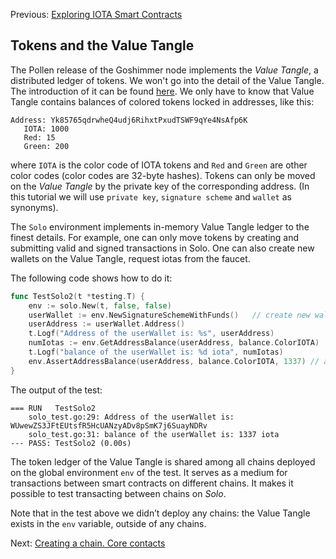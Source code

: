 Previous: [Exploring IOTA Smart Contracts](chapter1.md)

 ## Tokens and the Value Tangle
 The Pollen release of the Goshimmer node implements the _Value Tangle_, 
 a distributed ledger of tokens. We won't go into the detail of the Value Tangle. The introduction 
 of it can be found [here](../intro/utxo.md). We only have to know that Value Tangle contains
 balances of colored tokens locked in addresses, like this: 
 ```
Address: Yk85765qdrwheQ4udj6RihxtPxudTSWF9qYe4NsAfp6K
    IOTA: 1000
    Red: 15
    Green: 200
```
where `IOTA` is the color code of IOTA tokens and `Red` and `Green` are other color codes (color codes are 32-byte hashes). 
Tokens can only be moved on the _Value Tangle_ by the private key of the corresponding address. 
(In this tutorial we will use `private key`, `signature scheme` and `wallet` as synonyms).  

The `Solo` environment implements in-memory Value Tangle ledger to the finest details. 
For example, one can only move tokens by creating and submitting valid and signed transactions in Solo. 
One can also create new wallets on the Value Tangle, request iotas from the faucet.

The following code shows how to do it:
```go
func TestSolo2(t *testing.T) {
	env := solo.New(t, false, false)
	userWallet := env.NewSignatureSchemeWithFunds()   // create new wallet and request funds from genesis
	userAddress := userWallet.Address()
	t.Logf("Address of the userWallet is: %s", userAddress)
	numIotas := env.GetAddressBalance(userAddress, balance.ColorIOTA)  // how many iotas contains the address
	t.Logf("balance of the userWallet is: %d iota", numIotas)
	env.AssertAddressBalance(userAddress, balance.ColorIOTA, 1337) // assert the address has 1337 iotas
}
```
 The output of the test:
```
=== RUN   TestSolo2
    solo_test.go:29: Address of the userWallet is: WUwewZS3JFtEUtsfR5HcUANzyADv8pSmK7j6SuayNDRv
    solo_test.go:31: balance of the userWallet is: 1337 iota
--- PASS: TestSolo2 (0.00s)
```
 
The token ledger of the Value Tangle is shared among all chains deployed on the global environment `env`
of the test. It serves as a medium for transactions between smart contracts on different chains. 
It makes it possible to test transacting between chains on _Solo_.
 
Note that in the test above we didn’t deploy any chains: the Value Tangle exists in the `env` variable, 
outside of any chains.

Next: [Creating a chain. Core contacts](chapter3.md)